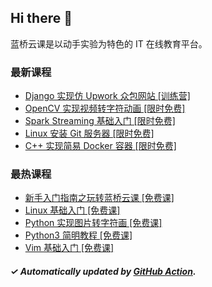## Hi there 👋

蓝桥云课是以动手实验为特色的 IT 在线教育平台。

### 最新课程

<!-- LATEST:START -->
- [Django 实现仿 Upwork 众包网站 [训练营]](https://www.lanqiao.cn/courses/1144/)
- [OpenCV 实现视频转字符动画 [限时免费]](https://www.lanqiao.cn/courses/637/)
- [Spark Streaming 基础入门 [限时免费]](https://www.lanqiao.cn/courses/571/)
- [Linux 安装 Git 服务器 [限时免费]](https://www.lanqiao.cn/courses/616/)
- [C++ 实现简易 Docker 容器 [限时免费]](https://www.lanqiao.cn/courses/608/)
<!-- LATEST:END -->

### 最热课程

<!-- HOTEST:START -->
- [新手入门指南之玩转蓝桥云课 [免费课]](https://www.lanqiao.cn/courses/63/)
- [Linux 基础入门 [免费课]](https://www.lanqiao.cn/courses/1/)
- [Python 实现图片转字符画 [免费课]](https://www.lanqiao.cn/courses/370/)
- [Python3 简明教程 [免费课]](https://www.lanqiao.cn/courses/596/)
- [Vim 基础入门 [免费课]](https://www.lanqiao.cn/courses/2/)
<!-- HOTEST:END -->

##### ✓ Automatically updated by [GitHub Action](https://github.com/lanqiao-courses/.github/actions/workflows/update.yml).
